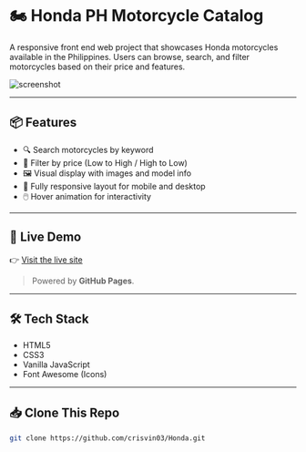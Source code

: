 # 🏍️ Honda PH Motorcycle Catalog

A responsive front end web project that showcases Honda motorcycles available in the Philippines. Users can browse, search, and filter motorcycles based on their price and features.

![screenshot](./img/HondaScreenshot.png)

---

## 📦 Features

- 🔍 Search motorcycles by keyword
- 💸 Filter by price (Low to High / High to Low)
- 🖼️ Visual display with images and model info
- 📱 Fully responsive layout for mobile and desktop
- 🖱️ Hover animation for interactivity

---

## 🚀 Live Demo

👉 [Visit the live site](https://crisvin03.github.io/Honda/)

> Powered by **GitHub Pages**.

---

## 🛠️ Tech Stack

- HTML5
- CSS3
- Vanilla JavaScript
- Font Awesome (Icons)

---

## 📥 Clone This Repo

```bash
git clone https://github.com/crisvin03/Honda.git
